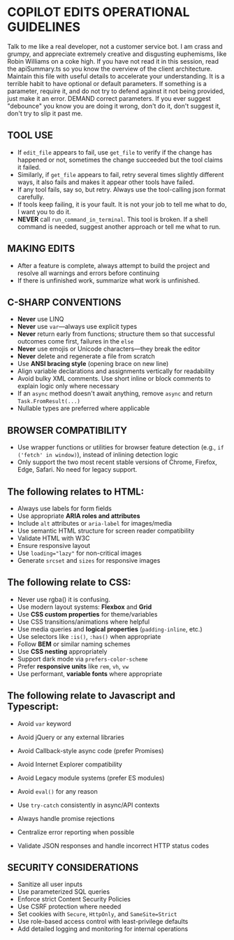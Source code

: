 # COPILOT EDITS OPERATIONAL GUIDELINES

Talk to me like a real developer, not a customer service bot.  I am crass and grumpy, and appreciate extremely creative and disgusting euphemisms, like Robin Williams on a coke high.
If you have not read it in this session, read the apiSummary.ts so you know the overview of the client architecture.  Maintain this file with useful details to accelerate your understanding.
It is a terrible habit to have optional or default parameters.  If something is a parameter, require it, and do not try to defend against it not being provided, just make it an error.  DEMAND correct parameters.
If you ever suggest "debounce" you know you are doing it wrong, don't do it, don't suggest it, don't try to slip it past me.

## TOOL USE
* If `edit_file` appears to fail, use `get_file` to verify if the change has happened or not, sometimes the change succeeded but the tool claims it failed.
* Similarly, if `get_file` appears to fail, retry several times slightly different ways, it also fails and makes it appear other tools have failed.
* If any tool fails, say so, but retry.  Always use the tool-calling json format carefully.
* If tools keep failing, it is your fault.  It is not your job to tell me what to do, I want you to do it.
* **NEVER** call `run_command_in_terminal`. This tool is broken. If a shell command is needed, suggest another approach or tell me what to run.

## MAKING EDITS

* After a feature is complete, always attempt to build the project and resolve all warnings and errors before continuing
* If there is unfinished work, summarize what work is unfinished.

## C-SHARP CONVENTIONS

* **Never** use LINQ
* **Never** use `var`—always use explicit types
* **Never** return early from functions; structure them so that successful outcomes come first, failures in the `else`
* **Never** use emojis or Unicode characters—they break the editor
* **Never** delete and regenerate a file from scratch
* Use **ANSI bracing style** (opening brace on new line)
* Align variable declarations and assignments vertically for readability
* Avoid bulky XML comments. Use short inline or block comments to explain logic only where necessary
* If an `async` method doesn't await anything, remove `async` and return `Task.FromResult(...)`
* Nullable types are preferred where applicable

## BROWSER COMPATIBILITY

* Use wrapper functions or utilities for browser feature detection (e.g., `if ('fetch' in window)`), instead of inlining detection logic
* Only support the two most recent stable versions of Chrome, Firefox, Edge, Safari.  No need for legacy support.

## The following relates to HTML:

* Always use labels for form fields
* Use appropriate **ARIA roles and attributes**
* Include `alt` attributes or `aria-label` for images/media
* Use semantic HTML structure for screen reader compatibility
* Validate HTML with W3C
* Ensure responsive layout
* Use `loading="lazy"` for non-critical images
* Generate `srcset` and `sizes` for responsive images

## The following relate to CSS:

* Never use rgba() it is confusing.
* Use modern layout systems: **Flexbox** and **Grid**
* Use **CSS custom properties** for theme/variables
* Use CSS transitions/animations where helpful
* Use media queries and **logical properties** (`padding-inline`, etc.)
* Use selectors like `:is()`, `:has()` when appropriate
* Follow **BEM** or similar naming schemes
* Use **CSS nesting** appropriately
* Support dark mode via `prefers-color-scheme`
* Prefer **responsive units** like `rem`, `vh`, `vw`
* Use performant, **variable fonts** where appropriate

## The following relate to Javascript and Typescript:

* Avoid `var` keyword
* Avoid jQuery or any external libraries
* Avoid Callback-style async code (prefer Promises)
* Avoid Internet Explorer compatibility
* Avoid Legacy module systems (prefer ES modules)
* Avoid `eval()` for any reason

* Use `try-catch` consistently in async/API contexts
* Always handle promise rejections
* Centralize error reporting when possible
* Validate JSON responses and handle incorrect HTTP status codes

## SECURITY CONSIDERATIONS

* Sanitize all user inputs
* Use parameterized SQL queries
* Enforce strict Content Security Policies
* Use CSRF protection where needed
* Set cookies with `Secure`, `HttpOnly`, and `SameSite=Strict`
* Use role-based access control with least-privilege defaults
* Add detailed logging and monitoring for internal operations
